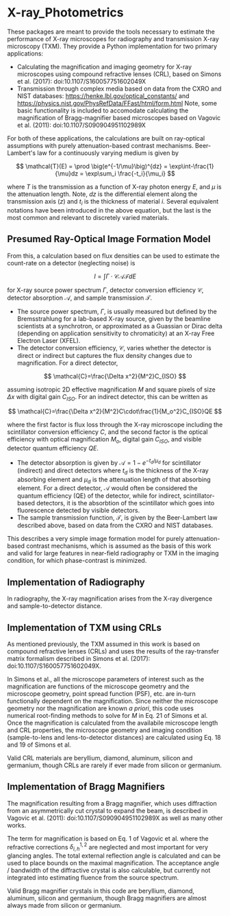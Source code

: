 # X-ray_Photometrics

These packages are meant to provide the tools necessary to estimate the performance of X-ray microscopes for radiography and transmission X-ray microscopy (TXM). They provide a Python implementation for two primary applications:
* Calculating the magnification and imaging geometry for X-ray microscopes using compound refractive lenses (CRL), based on Simons et al. (2017): doi:10.1107/S160057751602049X
* Transmission through complex media based on data from the CXRO and NIST databases: https://henke.lbl.gov/optical_constants/ and https://physics.nist.gov/PhysRefData/FFast/html/form.html
Note, some basic functionality is included to accomodate calculating the magnification of Bragg-magnifier based microscopes based on Vagovic et al. (2011): doi:10.1107/S090904951102989X

For both of these applications, the calculations are built on ray-optical assumptions with purely attenuation-based contrast mechanisms. Beer-Lambert's law for a continuously varying medium is given by

$$
\mathcal{T}(E) = \prod \big(e^{-1/\mu}\big)^{dz} = \exp\int-\frac{1}{\mu}dz = \exp\sum_i \frac{-t_i}{\mu_i}
$$

where $T$ is the transmission as a function of X-ray photon energy $E$, and $\mu$ is the attenuation length. Note, $dz$ is the differential element along the transmission axis ($z$) and $t_i$ is the thickness of material $i$. Several equivalent notations have been introduced in the above equation, but the last is the most common and relevant to discretely varied materials.

## Presumed Ray-Optical Image Formation Model

From this, a calculation based on flux densities can be used to estimate the count-rate on a detector (neglecting noise) is

$$
I = \int \Gamma\cdot\mathcal{C}\mathcal{A}\mathcal{T} dE
$$

for X-ray source power spectrum $\Gamma$, detector conversion efficiency $\mathcal{C}$, detector absorption $\mathcal{A}$, and sample transmission $\mathcal{T}$.

* The source power spectrum, $\Gamma$, is usually measured but defined by the Bremsstrahlung for a lab-based X-ray source, given by the beamline scientists at a synchrotron, or approximated as a Guassian or Dirac delta (depending on application sensitivity to chromaticity) at an X-ray Free Electron Laser (XFEL).
* The detector conversion efficiency, $\mathcal{C}$, varies whether the detector is direct or indirect but captures the flux density changes due to magnification. For a direct detector,

$$
\mathcal{C}=\frac{\Delta x^2}{M^2}C_{ISO}
$$

assuming isotropic 2D effective magnification $M$ and square pixels of size $\Delta x$ with digital gain $C_{ISO}$. For an indirect detector, this can be written as

$$
\mathcal{C}=\frac{\Delta x^2}{M^2}C\cdot\frac{1}{M_o^2}C_{ISO}QE
$$

where the first factor is flux loss through the X-ray microscope including the scintillator conversion efficiency $C$, and the second factor is the optical efficiency with optical magnification $M_o$, digital gain $C_{ISO}$, and visible detector quantum efficiency $QE$.
* The detector absorption is given by $\mathcal{A} = 1 - e^{-t_d/\mu_d}$ for scintillator (indirect) and direct detectors where $t_d$ is the thickness of the X-ray absorbing element and $\mu_d$ is the attenuation length of that absorbing element. For a direct detector, $\mathcal{A}$ would often be considered the quantum efficiency (QE) of the detector, while for indirect, scintillator-based detectors, it is the absorbtion of the scintillator which goes into fluorescence detected by visible detectors.
* The sample transmission function, $\mathcal{T}$, is given by the Beer-Lambert law described above, based on data from the CXRO and NIST databases.

This describes a very simple image formation model for purely attenuation-based contrast mechanisms, which is assumed as the basis of this work and valid for large features in near-field radiography or TXM in the imaging condition, for which phase-contrast is minimized.

## Implementation of Radiography

In radiography, the X-ray magnification arises from the X-ray divergence and sample-to-detector distance.

## Implementation of TXM using CRLs

As mentioned previously, the TXM assumed in this work is based on compound refractive lenses (CRLs) and uses the results of the ray-transfer matrix formalism described in Simons et al. (2017): doi:10.1107/S160057751602049X.

In Simons et al., all the microscope parameters of interest such as the magnification are functions of the microscope geometry and the microscope geometry, point spread function (PSF), etc. are in-turn functionally dependent on the magnification. Since neither the microscope geometry nor the magnification are known *a priori*, this code uses numerical root-finding methods to solve for $M$ in Eq. 21 of Simons et al. Once the magnification is calculated from the availabile microscope length and CRL properties, the microscope geometry and imaging condition (sample-to-lens and lens-to-detector distances) are calculated using Eq. 18 and 19 of Simons et al.

Valid CRL materials are beryllium, diamond, aluminum, silicon and germanium, though CRLs are rarely if ever made from silicon or germanium.

## Implementation of Bragg Magnifiers

The magnification resulting from a Bragg magnifier, which uses diffraction from an asymmetrically cut crystal to expand the beam, is described in Vagovic et al. (2011): doi:10.1107/S090904951102989X as well as many other works.

The term for magnification is based on Eq. 1 of Vagovic et al. where the refractive corrections $\delta_{i,h}^{1,2}$ are neglected and most important for very glancing angles. The total external reflection angle is calculated and can be used to place bounds on the maximal magnification. The acceptance angle / bandwidth of the diffractive crystal is also calculable, but currently not integrated into estimating fluence from the source spectrum.

Valid Bragg magnifier crystals in this code are beryllium, diamond, aluminum, silicon and germanium, though Bragg magnifiers are almost always made from silicon or germanium.
